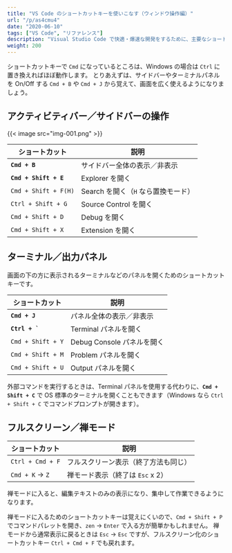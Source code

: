 ```yaml
---
title: "VS Code のショートカットキーを使いこなす（ウィンドウ操作編）"
url: "/p/as4cmu4"
date: "2020-06-10"
tags: ["VS Code", "リファレンス"]
description: "Visual Studio Code で快適・爆速な開発をするために、主要なショートカットキーを覚えましょう。"
weight: 200
---
```


ショートカットキーで `Cmd` になっているところは、Windows の場合は `Ctrl` に置き換えればほぼ動作します。
とりあえずは、サイドバーやターミナルパネルを On/Off する `Cmd + B` や `Cmd + J` から覚えて、画面を広く使えるようになりましょう。


アクティビティバー／サイドバーの操作
----

{{< image src="img-001.png" >}}

| ショートカット | 説明 |
| ---- | ---- |
| __`Cmd + B`__ | サイドバー全体の表示／非表示 |
| __`Cmd + Shift + E`__ | Explorer を開く |
| `Cmd + Shift + F(H)` | Search を開く（`H` なら置換モード） |
| `Ctrl + Shift + G` | Source Control を開く |
| `Cmd + Shift + D` | Debug を開く |
| `Cmd + Shift + X` | Extension を開く |


ターミナル／出力パネル
----

画面の下の方に表示されるターミナルなどのパネルを開くためのショートカットキーです。

| ショートカット | 説明 |
| ---- | ---- |
| __`Cmd + J`__ | パネル全体の表示／非表示 |
| __``Ctrl + ` ``__ | Terminal パネルを開く |
| `Cmd + Shift + Y` | Debug Console パネルを開く |
| `Cmd + Shift + M` | Problem パネルを開く |
| `Cmd + Shift + U` | Output パネルを開く |

外部コマンドを実行するときは、Terminal パネルを使用する代わりに、__`Cmd + Shift + C`__ で OS 標準のターミナルを開くこともできます（Windows なら `Ctrl + Shift + C` でコマンドプロンプトが開きます）。


フルスクリーン／禅モード
----

| ショートカット | 説明 |
| ---- | ---- |
| `Ctrl + Cmd + F` | フルスクリーン表示（終了方法も同じ） |
| `Cmd + K` → `Z` | 禅モード表示（終了は `Esc` x 2） |

禅モードに入ると、編集テキストのみの表示になり、集中して作業できるようになります。

禅モードに入るためのショートカットキーは覚えにくいので、`Cmd + Shift + P` でコマンドパレットを開き、`zen` → `Enter` で入る方が簡単かもしれません。
禅モードから通常表示に戻るときは `Esc` → `Esc` ですが、フルスクリーン化のショートカットキー `Ctrl + Cmd + F` でも戻れます。

